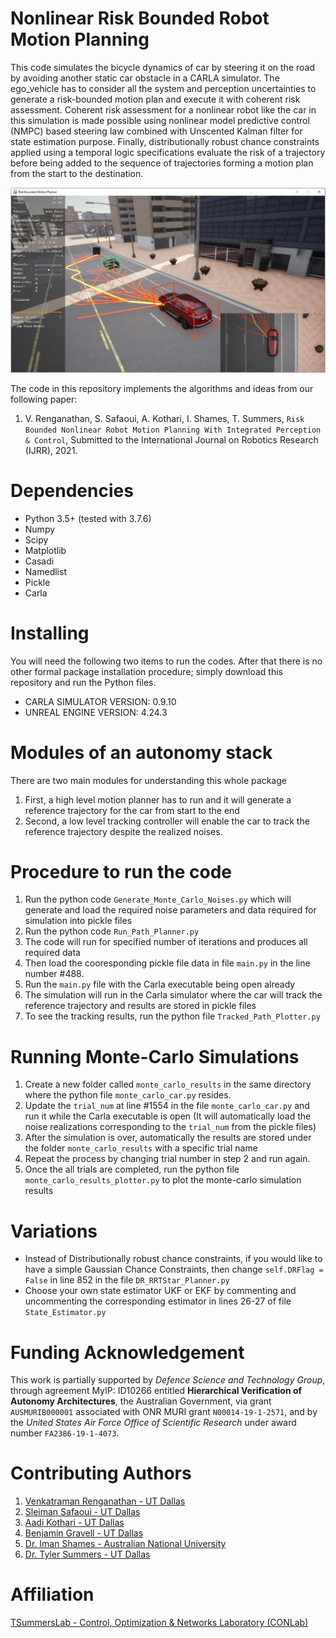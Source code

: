# Nonlinear Risk Bounded Robot Motion Planning
This code simulates the bicycle dynamics of car by steering it on the road by avoiding another static car obstacle in a CARLA simulator. The ego_vehicle has to consider all the system and perception uncertainties to generate a risk-bounded motion plan and execute it with coherent risk assessment. Coherent risk assessment for a nonlinear robot like the car in this simulation is made possible using nonlinear model predictive control (NMPC) based steering law combined with Unscented Kalman filter for state estimation purpose. Finally, distributionally robust chance constraints applied using a temporal logic specifications evaluate the risk of a trajectory before being added to the sequence of trajectories forming a motion plan from the start to the destination.

![Motion Planning Using Carla Simulator](https://github.com/TSummersLab/Risk_Bounded_Nonlinear_Robot_Motion_Planning/blob/main/risk_bounded_planning/Figures/carla_tree_path.PNG)

The code in this repository implements the algorithms and ideas from our following paper:
1. V. Renganathan, S. Safaoui, A. Kothari, I. Shames, T. Summers, `Risk Bounded Nonlinear Robot Motion Planning With Integrated Perception & Control`, Submitted to the International Journal on Robotics Research (IJRR), 2021.

# Dependencies
- Python 3.5+ (tested with 3.7.6)
- Numpy
- Scipy
- Matplotlib
- Casadi
- Namedlist
- Pickle
- Carla


# Installing
You will need the following two items to run the codes. After that there is no other formal package installation procedure; simply download this repository and run the Python files.
- CARLA SIMULATOR VERSION: 0.9.10
- UNREAL ENGINE VERSION: 4.24.3

# Modules of an autonomy stack
There are two main modules for understanding this whole package
1. First, a high level motion planner has to run and it will generate a reference trajectory for the car from start to the end
2. Second, a low level tracking controller will enable the car to track the reference trajectory despite the realized noises.

# Procedure to run the code
1. Run the python code `Generate_Monte_Carlo_Noises.py` which will generate and load the required noise parameters and data required for simulation into pickle files
2. Run the python code `Run_Path_Planner.py`
3. The code will run for specified number of iterations and produces all required data
4. Then load the cooresponding pickle file data in file `main.py` in the line number #488.
5. Run the `main.py` file with the Carla executable being open already
6. The simulation will run in the Carla simulator where the car will track the reference trajectory and results are stored in pickle files
7. To see the tracking results, run the python file `Tracked_Path_Plotter.py`

# Running Monte-Carlo Simulations

1. Create a new folder called `monte_carlo_results` in the same directory where the python file `monte_carlo_car.py` resides.
1. Update the `trial_num` at line #1554 in the file `monte_carlo_car.py` and run it while the Carla executable is open (It will automatically load the noise realizations corresponding to the `trial_num` from the pickle files)
1. After the simulation is over, automatically the results are stored under the folder `monte_carlo_results` with a specific trial name
1. Repeat the process by changing trial number in step 2 and run again.
1. Once the all trials are completed, run the python file `monte_carlo_results_plotter.py` to plot the monte-carlo simulation results 

# Variations
- Instead of Distributionally robust chance constraints, if you would like to have a simple Gaussian Chance Constraints, then change 
```self.DRFlag = False``` in line 852 in the file `DR_RRTStar_Planner.py`
- Choose your own state estimator UKF or EKF by commenting and uncommenting the corresponding estimator in lines 26-27 of file `State_Estimator.py`

# Funding Acknowledgement
This work is partially supported by *Defence Science and Technology Group*, through agreement MyIP: ID10266 entitled **Hierarchical Verification of Autonomy Architectures**, the Australian Government, via grant `AUSMURIB000001` associated with ONR MURI grant `N00014-19-1-2571`, and by the *United States Air Force Office of Scientific Research* under award number `FA2386-19-1-4073`.

# Contributing Authors
1. [Venkatraman Renganathan - UT Dallas](https://github.com/venkatramanrenganathan)
2. [Sleiman Safaoui - UT Dallas](https://github.com/The-SS)
3. [Aadi Kothari - UT Dallas](https://github.com/Aadi0902)
4. [Benjamin Gravell - UT Dallas](https://github.com/BenGravell)
5. [Dr. Iman Shames - Australian National University](https://imanshames.blog)
6. [Dr. Tyler Summers - UT Dallas](https://github.com/tsummers)

# Affiliation
[TSummersLab - Control, Optimization & Networks Laboratory (CONLab)](https://github.com/TSummersLab)
